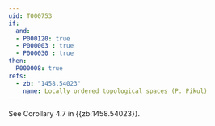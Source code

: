 ```yaml
---
uid: T000753
if:
  and:
  - P000120: true
  - P000003 : true
  - P000030 : true
then:
  P000008: true
refs:
  - zb: "1458.54023"
    name: Locally ordered topological spaces (P. Pikul)
---
```


See Corollary 4.7 in {{zb:1458.54023}}.
